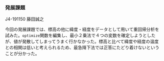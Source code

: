 ### 発展課題

J4-191150 藤田誠之

今回の発展課題では、標高の他に緯度・経度をデータとして用いて重回帰分析を試みた。`optimize`関数を編集し、最小２乗法で４つの変数を確定しようとしたが、値が発散してしまってうまく行かなかった。標高と比べて緯度や経度の温度との相関は低いと考えられるため、最急降下法では正答にたどり着けないということが分かった。

